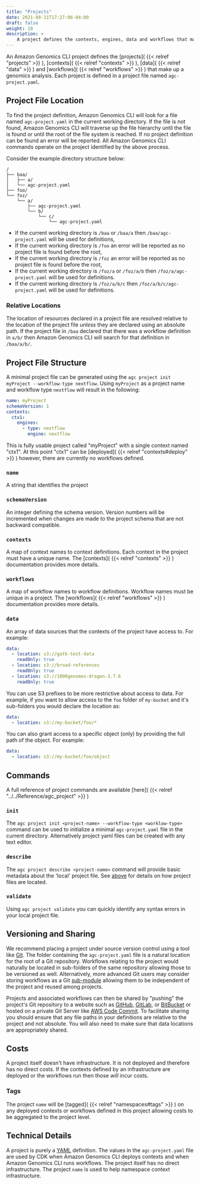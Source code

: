 ```yaml
---
title: "Projects"
date: 2021-08-31T17:27:06-04:00
draft: false
weight: 10
description: >
    A project defines the contexts, engines, data and workflows that make up a genomics analysis
---
```


An Amazon Genomics CLI project defines the [projects]( {{< relref "projects" >}} ), [contexts]( {{< relref "contexts" >}} ), [data]( {{< relref "data" >}} ) and [workflows]( {{< relref "workflows" >}} ) that make up a genomics analysis. Each project is defined
in a project file named `agc-project.yaml`.

## Project File Location

To find the project definition, Amazon Genomics CLI will look for a file named `agc-project.yaml` in the current working directory. If
the file is not found, Amazon Genomics CLI will traverse up the file hierarchy until the file is found or until the root of the file
system is reached. If no project definition can be found an error will be reported. All Amazon Genomics CLI commands operate on the project identified by the above process.

Consider the example directory structure below:

```
/
├── baa/
│   ├── a/
│   └── agc-project.yaml
├── foo/
└── foz/
    └── a/
        ├── agc-project.yaml
        └── b/
            └── c/
                └── agc-project.yaml
```

* If the current working directory is `/baa` or `/baa/a` then `/baa/agc-project.yaml` will be used for definitions,
* If the current working directory is `/foo` an error will be reported as no project file is found before the root,
* If the current working directory is `/foz` an error will be reported as no project file is found before the root,
* If the current working directory is `/foz/a` or `/foz/a/b` then `/foz/a/agc-project.yaml` will be used for definitions.
* If the current working directory is `/foz/a/b/c` then `/foz/a/b/c/agc-project.yaml` will be used for definitions.

### Relative Locations
The location of resources declared in a project file are resolved relative to the location of the project file *unless*
they are declared using an absolute path. If the project file in `/baa` declared that 
there was a workflow definition in `a/b/` then Amazon Genomics CLI will search for that definition in `/baa/a/b/`. 

## Project File Structure

A minimal project file can be generated using the `agc project init myProject --workflow-type nextflow`. Using `myProject` as a project name and workflow type `nextflow` will result in the following:

```yaml
name: myProject
schemaVersion: 1
contexts:
  ctx1:
    engines:
      - type: nextflow
        engine: nextflow
```

This is fully usable project called "myProject" with a single context named "ctx1". At this point "ctx1" can be [deployed]( {{< relref "contexts#deploy" >}} )
however, there are currently no workflows defined.

### `name`

A string that identifies the project

### `schemaVersion`

An integer defining the schema version. Version numbers will be incremented when changes are made to the project schema
that are not backward compatible.

### `contexts`

A map of context names to context definitions. Each context in the project must have a unique name. The [contexts]( {{< relref "contexts" >}} )
documentation provides more details.

### `workflows`

A map of workflow names to workflow definitions. Workflow names must be unique in a project. The [workflows]( {{< relref "workflows" >}} )
documentation provides more details.

### `data`

An array of data sources that the contexts of the project have access to. For example:

```yaml
data:
  - location: s3://gatk-test-data
    readOnly: true
  - location: s3://broad-references
    readOnly: true
  - location: s3://1000genomes-dragen-3.7.6
    readOnly: true
```

You can use S3 prefixes to be more restrictive about access to data. For example, if you want to allow access to the 
`foo` folder of `my-bucket` and it's sub-folders you would declare the location as:

```yaml
data:
  - location: s3://my-bucket/foo/*
```

You can also grant access to a specific object (only) by providing the full path of the object. For example:

```yaml
data:
  - location: s3://my-bucket/foo/object
```

## Commands

A full reference of project commands are available [here]( {{< relref "../../Reference/agc_project" >}} )

### `init`

The `agc project init <project-name> --workflow-type <worklow-type>` command can be used to initialize a minimal `agc-project.yaml` file in the current
directory. Alternatively project yaml files can be created with any text editor.

### `describe`

The `agc project describe <project-name>` command will provide basic metadata about the 'local' project file. See 
[above](#project-file-location) for details on how project files are located.

### `validate`

Using `agc project validate` you can quickly identify any syntax errors in your local project file.

## Versioning and Sharing

We recommend placing a project under source version control using a tool like [Git](https://git-scm.com). The folder containing the `agc-project.yaml`
file is a natural location for the root of a Git repository. Workflows relating to the project would naturally be located 
in sub-folders of the same repository allowing those to be versioned as well. Alternatively, more advanced Git users may
consider storing workflows as a Git [sub-module](https://git-scm.com/book/en/v2/Git-Tools-Submodules) allowing them to 
be independent of the project and reused among projects.

Projects and associated workflows can then be shared by "pushing" the project's Git repository to a website such
as [GitHub](https://github.com), [GitLab](https://gitlab.com), or [BitBucket](https://bitbucket.com) or hosted on a 
private Git Server like [AWS Code Commit](https://docs.aws.amazon.com/codecommit/latest/userguide/index.html). To facilitate sharing you should
ensure that any file paths in your definitions are relative to the project and not absolute. You will also need to make
sure that data locations are appropriately shared.

## Costs

A project itself doesn't have infrastructure. It is not deployed and therefore has no direct costs. If the contexts defined
by an infrastructure are deployed or the workflows run then those *will* incur costs. 

### Tags

The project `name` will be [tagged]( {{< relref "namespaces#tags" >}} )
on any deployed contexts or workflows defined in this project allowing costs to be aggregated to the project level.

## Technical Details

A project is purely a [YAML](https://en.wikipedia.org/wiki/YAML) definition. The values in the `agc-project.yaml` file are used by CDK when Amazon Genomics CLI deploys contexts
and when Amazon Genomics CLI runs workflows. The project itself has no direct infrastructure. The project `name` is used to help namespace
context infrastructure.
